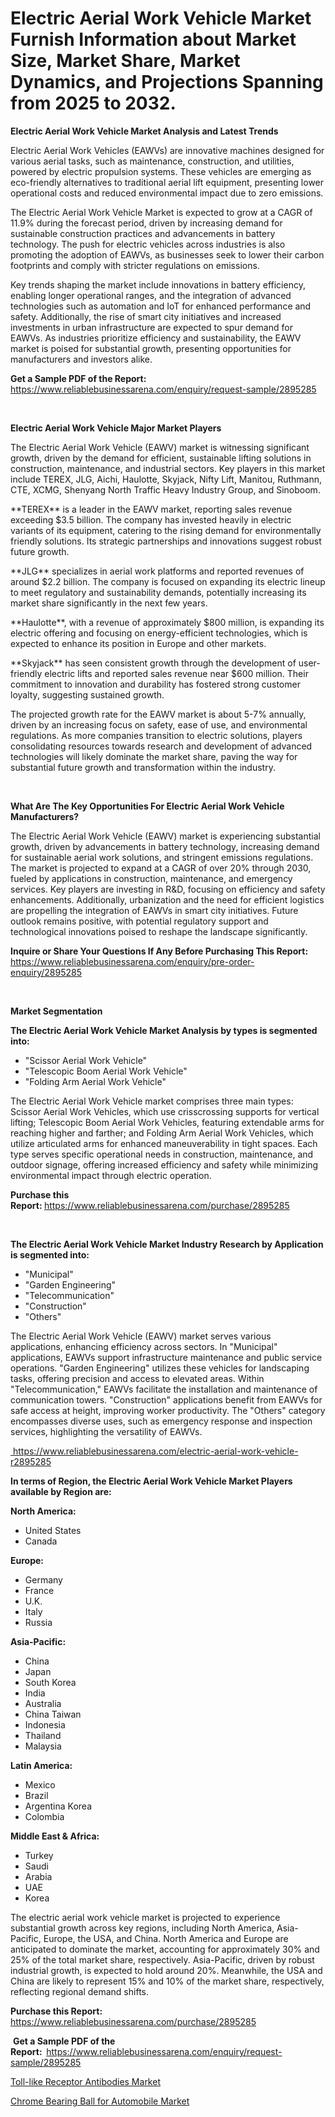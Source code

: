 <p><h1>Electric Aerial Work Vehicle Market Furnish Information about Market Size, Market Share, Market Dynamics, and Projections Spanning from 2025 to 2032.</h1></p><p><strong>Electric Aerial Work Vehicle Market Analysis and Latest Trends</strong></p>
<p><p>Electric Aerial Work Vehicles (EAWVs) are innovative machines designed for various aerial tasks, such as maintenance, construction, and utilities, powered by electric propulsion systems. These vehicles are emerging as eco-friendly alternatives to traditional aerial lift equipment, presenting lower operational costs and reduced environmental impact due to zero emissions.</p><p>The Electric Aerial Work Vehicle Market is expected to grow at a CAGR of 11.9% during the forecast period, driven by increasing demand for sustainable construction practices and advancements in battery technology. The push for electric vehicles across industries is also promoting the adoption of EAWVs, as businesses seek to lower their carbon footprints and comply with stricter regulations on emissions.</p><p>Key trends shaping the market include innovations in battery efficiency, enabling longer operational ranges, and the integration of advanced technologies such as automation and IoT for enhanced performance and safety. Additionally, the rise of smart city initiatives and increased investments in urban infrastructure are expected to spur demand for EAWVs. As industries prioritize efficiency and sustainability, the EAWV market is poised for substantial growth, presenting opportunities for manufacturers and investors alike.</p></p>
<p><strong>Get a Sample PDF of the Report:&nbsp;</strong> <a href="https://www.reliablebusinessarena.com/enquiry/request-sample/2895285?utm_campaign=2195&utm_medium=2&utm_source=Github&utm_content=ia&utm_term=15032025&utm_id=electric-aerial-work-vehicle">https://www.reliablebusinessarena.com/enquiry/request-sample/2895285</a></p>
<p>&nbsp;</p>
<p><strong>Electric Aerial Work Vehicle Major Market Players</strong></p>
<p><p>The Electric Aerial Work Vehicle (EAWV) market is witnessing significant growth, driven by the demand for efficient, sustainable lifting solutions in construction, maintenance, and industrial sectors. Key players in this market include TEREX, JLG, Aichi, Haulotte, Skyjack, Nifty Lift, Manitou, Ruthmann, CTE, XCMG, Shenyang North Traffic Heavy Industry Group, and Sinoboom.</p><p>**TEREX** is a leader in the EAWV market, reporting sales revenue exceeding $3.5 billion. The company has invested heavily in electric variants of its equipment, catering to the rising demand for environmentally friendly solutions. Its strategic partnerships and innovations suggest robust future growth.</p><p>**JLG** specializes in aerial work platforms and reported revenues of around $2.2 billion. The company is focused on expanding its electric lineup to meet regulatory and sustainability demands, potentially increasing its market share significantly in the next few years.</p><p>**Haulotte**, with a revenue of approximately $800 million, is expanding its electric offering and focusing on energy-efficient technologies, which is expected to enhance its position in Europe and other markets. </p><p>**Skyjack** has seen consistent growth through the development of user-friendly electric lifts and reported sales revenue near $600 million. Their commitment to innovation and durability has fostered strong customer loyalty, suggesting sustained growth.</p><p>The projected growth rate for the EAWV market is about 5-7% annually, driven by an increasing focus on safety, ease of use, and environmental regulations. As more companies transition to electric solutions, players consolidating resources towards research and development of advanced technologies will likely dominate the market share, paving the way for substantial future growth and transformation within the industry.</p></p>
<p>&nbsp;</p>
<p><strong>What Are The Key Opportunities For Electric Aerial Work Vehicle Manufacturers?</strong></p>
<p><p>The Electric Aerial Work Vehicle (EAWV) market is experiencing substantial growth, driven by advancements in battery technology, increasing demand for sustainable aerial work solutions, and stringent emissions regulations. The market is projected to expand at a CAGR of over 20% through 2030, fueled by applications in construction, maintenance, and emergency services. Key players are investing in R&D, focusing on efficiency and safety enhancements. Additionally, urbanization and the need for efficient logistics are propelling the integration of EAWVs in smart city initiatives. Future outlook remains positive, with potential regulatory support and technological innovations poised to reshape the landscape significantly.</p></p>
<p><strong>Inquire or Share Your Questions If Any Before Purchasing This Report:</strong> <a href="https://www.reliablebusinessarena.com/enquiry/pre-order-enquiry/2895285?utm_campaign=2195&utm_medium=2&utm_source=Github&utm_content=ia&utm_term=15032025&utm_id=electric-aerial-work-vehicle">https://www.reliablebusinessarena.com/enquiry/pre-order-enquiry/2895285</a></p>
<p>&nbsp;</p>
<p><strong>Market Segmentation</strong></p>
<p><strong>The Electric Aerial Work Vehicle Market Analysis by types is segmented into:</strong></p>
<p><ul><li>"Scissor Aerial Work Vehicle"</li><li>"Telescopic Boom Aerial Work Vehicle"</li><li>"Folding Arm Aerial Work Vehicle"</li></ul></p>
<p><p>The Electric Aerial Work Vehicle market comprises three main types: Scissor Aerial Work Vehicles, which use crisscrossing supports for vertical lifting; Telescopic Boom Aerial Work Vehicles, featuring extendable arms for reaching higher and farther; and Folding Arm Aerial Work Vehicles, which utilize articulated arms for enhanced maneuverability in tight spaces. Each type serves specific operational needs in construction, maintenance, and outdoor signage, offering increased efficiency and safety while minimizing environmental impact through electric operation.</p></p>
<p><strong>Purchase this Report:&nbsp;</strong><a href="https://www.reliablebusinessarena.com/purchase/2895285?utm_campaign=2195&utm_medium=2&utm_source=Github&utm_content=ia&utm_term=15032025&utm_id=electric-aerial-work-vehicle">https://www.reliablebusinessarena.com/purchase/2895285</a></p>
<p>&nbsp;</p>
<p><strong>The Electric Aerial Work Vehicle Market Industry Research by Application is segmented into:</strong></p>
<p><ul><li>"Municipal"</li><li>"Garden Engineering"</li><li>"Telecommunication"</li><li>"Construction"</li><li>"Others"</li></ul></p>
<p><p>The Electric Aerial Work Vehicle (EAWV) market serves various applications, enhancing efficiency across sectors. In "Municipal" applications, EAWVs support infrastructure maintenance and public service operations. "Garden Engineering" utilizes these vehicles for landscaping tasks, offering precision and access to elevated areas. Within "Telecommunication," EAWVs facilitate the installation and maintenance of communication towers. "Construction" applications benefit from EAWVs for safe access at height, improving worker productivity. The "Others" category encompasses diverse uses, such as emergency response and inspection services, highlighting the versatility of EAWVs.</p></p>
<p><a href="https://www.reliablebusinessarena.com/electric-aerial-work-vehicle-r2895285?utm_campaign=2195&utm_medium=2&utm_source=Github&utm_content=ia&utm_term=15032025&utm_id=electric-aerial-work-vehicle">&nbsp;https://www.reliablebusinessarena.com/electric-aerial-work-vehicle-r2895285</a></p>
<p><strong>In terms of Region, the Electric Aerial Work Vehicle Market Players available by Region are:</strong></p>
<p>
    <p> <strong> North America: </strong>
        <ul>
            <li>United States</li>
            <li>Canada</li>
        </ul>
        </p> 
    <p> <strong> Europe: </strong>
        <ul>
            <li>Germany</li>
            <li>France</li>
            <li>U.K.</li>
            <li>Italy</li>
            <li>Russia</li>
        </ul>
        </p> 
    <p> <strong> Asia-Pacific: </strong>
        <ul>
            <li>China</li>
            <li>Japan</li>
            <li>South Korea</li>
            <li>India</li>
            <li>Australia</li>
            <li>China Taiwan</li>
            <li>Indonesia</li>
            <li>Thailand</li>
            <li>Malaysia</li>
        </ul>
        </p> 
    <p> <strong> Latin America: </strong>
        <ul>
            <li>Mexico</li>
            <li>Brazil</li>
            <li>Argentina Korea</li>
            <li>Colombia</li>
        </ul>
        </p> 
    <p> <strong> Middle East & Africa: </strong>
        <ul>
            <li>Turkey</li>
            <li>Saudi</li>
            <li>Arabia</li>
            <li>UAE</li>
            <li>Korea</li>
        </ul>
    </p>
    </p>
<p><p>The electric aerial work vehicle market is projected to experience substantial growth across key regions, including North America, Asia-Pacific, Europe, the USA, and China. North America and Europe are anticipated to dominate the market, accounting for approximately 30% and 25% of the total market share, respectively. Asia-Pacific, driven by robust industrial growth, is expected to hold around 20%. Meanwhile, the USA and China are likely to represent 15% and 10% of the market share, respectively, reflecting regional demand shifts.</p></p>
<p><strong>Purchase this Report: </strong><a href="https://www.reliablebusinessarena.com/purchase/2895285?utm_campaign=2195&utm_medium=2&utm_source=Github&utm_content=ia&utm_term=15032025&utm_id=electric-aerial-work-vehicle">https://www.reliablebusinessarena.com/purchase/2895285</a></p>
<p>&nbsp;<strong>Get a Sample PDF of the Report:&nbsp;&nbsp;</strong><a href="https://www.reliablebusinessarena.com/enquiry/request-sample/2895285?utm_campaign=2195&utm_medium=2&utm_source=Github&utm_content=ia&utm_term=15032025&utm_id=electric-aerial-work-vehicle">https://www.reliablebusinessarena.com/enquiry/request-sample/2895285</a></p>
<p><strong></strong></p>
<p><p><a href="https://github.com/ChiragRP21/Market-Research-Report-List-7/blob/main/toll-like-receptor-antibodies-market.md?utm_campaign=2195&utm_medium=2&utm_source=Github&utm_content=ia&utm_term=15032025&utm_id=electric-aerial-work-vehicle">Toll-like Receptor Antibodies Market</a></p><p><a href="https://github.com/JakirUddin511/Market-Research-Report-List-2/blob/main/chrome-bearing-ball-for-automobile-market.md?utm_campaign=2195&utm_medium=2&utm_source=Github&utm_content=ia&utm_term=15032025&utm_id=electric-aerial-work-vehicle">Chrome Bearing Ball for Automobile Market</a></p></p>